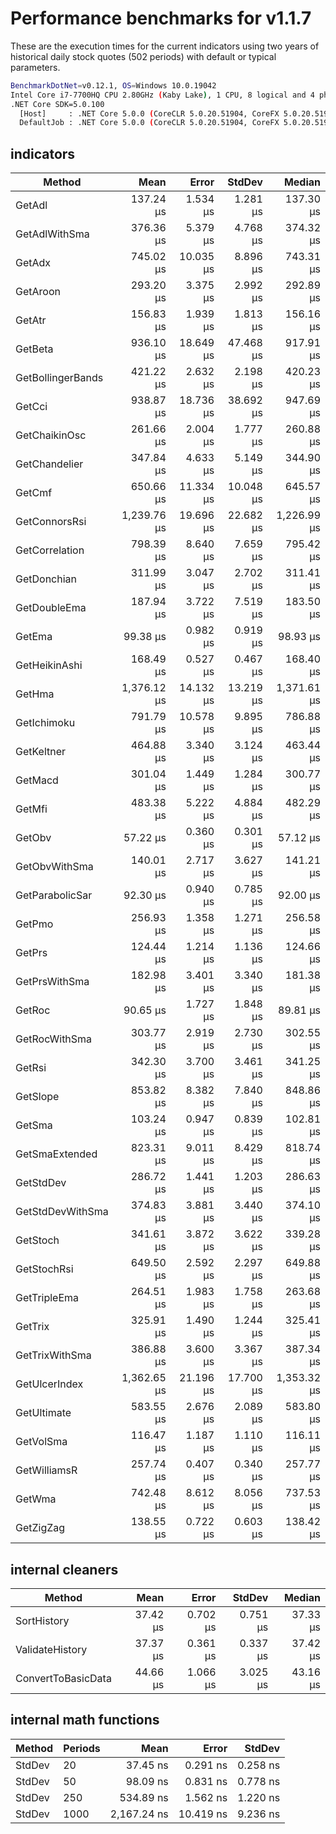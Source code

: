 # Performance benchmarks for v1.1.7

These are the execution times for the current indicators using two years of historical daily stock quotes (502 periods) with default or typical parameters.

``` bash
BenchmarkDotNet=v0.12.1, OS=Windows 10.0.19042
Intel Core i7-7700HQ CPU 2.80GHz (Kaby Lake), 1 CPU, 8 logical and 4 physical cores
.NET Core SDK=5.0.100
  [Host]     : .NET Core 5.0.0 (CoreCLR 5.0.20.51904, CoreFX 5.0.20.51904), X64 RyuJIT
  DefaultJob : .NET Core 5.0.0 (CoreCLR 5.0.20.51904, CoreFX 5.0.20.51904), X64 RyuJIT
```

## indicators

|             Method |        Mean |     Error |    StdDev |      Median |
|------------------- |------------:|----------:|----------:|------------:|
|             GetAdl |   137.24 μs |  1.534 μs |  1.281 μs |   137.30 μs |
|      GetAdlWithSma |   376.36 μs |  5.379 μs |  4.768 μs |   374.32 μs |
|             GetAdx |   745.02 μs | 10.035 μs |  8.896 μs |   743.31 μs |
|           GetAroon |   293.20 μs |  3.375 μs |  2.992 μs |   292.89 μs |
|             GetAtr |   156.83 μs |  1.939 μs |  1.813 μs |   156.16 μs |
|            GetBeta |   936.10 μs | 18.649 μs | 47.468 μs |   917.91 μs |
|  GetBollingerBands |   421.22 μs |  2.632 μs |  2.198 μs |   420.23 μs |
|             GetCci |   938.87 μs | 18.736 μs | 38.692 μs |   947.69 μs |
|      GetChaikinOsc |   261.66 μs |  2.004 μs |  1.777 μs |   260.88 μs |
|      GetChandelier |   347.84 μs |  4.633 μs |  5.149 μs |   344.90 μs |
|             GetCmf |   650.66 μs | 11.334 μs | 10.048 μs |   645.57 μs |
|      GetConnorsRsi | 1,239.76 μs | 19.696 μs | 22.682 μs | 1,226.99 μs |
|     GetCorrelation |   798.39 μs |  8.640 μs |  7.659 μs |   795.42 μs |
|        GetDonchian |   311.99 μs |  3.047 μs |  2.702 μs |   311.41 μs |
|       GetDoubleEma |   187.94 μs |  3.722 μs |  7.519 μs |   183.50 μs |
|             GetEma |    99.38 μs |  0.982 μs |  0.919 μs |    98.93 μs |
|      GetHeikinAshi |   168.49 μs |  0.527 μs |  0.467 μs |   168.40 μs |
|             GetHma | 1,376.12 μs | 14.132 μs | 13.219 μs | 1,371.61 μs |
|        GetIchimoku |   791.79 μs | 10.578 μs |  9.895 μs |   786.88 μs |
|         GetKeltner |   464.88 μs |  3.340 μs |  3.124 μs |   463.44 μs |
|            GetMacd |   301.04 μs |  1.449 μs |  1.284 μs |   300.77 μs |
|             GetMfi |   483.38 μs |  5.222 μs |  4.884 μs |   482.29 μs |
|             GetObv |    57.22 μs |  0.360 μs |  0.301 μs |    57.12 μs |
|      GetObvWithSma |   140.01 μs |  2.717 μs |  3.627 μs |   141.21 μs |
|    GetParabolicSar |    92.30 μs |  0.940 μs |  0.785 μs |    92.00 μs |
|             GetPmo |   256.93 μs |  1.358 μs |  1.271 μs |   256.58 μs |
|             GetPrs |   124.44 μs |  1.214 μs |  1.136 μs |   124.66 μs |
|      GetPrsWithSma |   182.98 μs |  3.401 μs |  3.340 μs |   181.38 μs |
|             GetRoc |    90.65 μs |  1.727 μs |  1.848 μs |    89.81 μs |
|      GetRocWithSma |   303.77 μs |  2.919 μs |  2.730 μs |   302.55 μs |
|             GetRsi |   342.30 μs |  3.700 μs |  3.461 μs |   341.25 μs |
|           GetSlope |   853.82 μs |  8.382 μs |  7.840 μs |   848.86 μs |
|             GetSma |   103.24 μs |  0.947 μs |  0.839 μs |   102.81 μs |
|     GetSmaExtended |   823.31 μs |  9.011 μs |  8.429 μs |   818.74 μs |
|          GetStdDev |   286.72 μs |  1.441 μs |  1.203 μs |   286.63 μs |
|   GetStdDevWithSma |   374.83 μs |  3.881 μs |  3.440 μs |   374.10 μs |
|           GetStoch |   341.61 μs |  3.872 μs |  3.622 μs |   339.28 μs |
|        GetStochRsi |   649.50 μs |  2.592 μs |  2.297 μs |   649.88 μs |
|       GetTripleEma |   264.51 μs |  1.983 μs |  1.758 μs |   263.68 μs |
|            GetTrix |   325.91 μs |  1.490 μs |  1.244 μs |   325.41 μs |
|     GetTrixWithSma |   386.88 μs |  3.600 μs |  3.367 μs |   387.34 μs |
|      GetUlcerIndex | 1,362.65 μs | 21.196 μs | 17.700 μs | 1,353.32 μs |
|        GetUltimate |   583.55 μs |  2.676 μs |  2.089 μs |   583.80 μs |
|          GetVolSma |   116.47 μs |  1.187 μs |  1.110 μs |   116.11 μs |
|       GetWilliamsR |   257.74 μs |  0.407 μs |  0.340 μs |   257.77 μs |
|             GetWma |   742.48 μs |  8.612 μs |  8.056 μs |   737.53 μs |
|          GetZigZag |   138.55 μs |  0.722 μs |  0.603 μs |   138.42 μs |

## internal cleaners

|             Method |     Mean |    Error |   StdDev |   Median |
|------------------- |---------:|---------:|---------:|---------:|
|        SortHistory | 37.42 μs | 0.702 μs | 0.751 μs | 37.33 μs |
|    ValidateHistory | 37.37 μs | 0.361 μs | 0.337 μs | 37.42 μs |
| ConvertToBasicData | 44.66 μs | 1.066 μs | 3.025 μs | 43.16 μs |

## internal math functions

| Method | Periods |        Mean |     Error |   StdDev |
|------- |-------- |------------:|----------:|---------:|
| StdDev |      20 |    37.45 ns |  0.291 ns | 0.258 ns |
| StdDev |      50 |    98.09 ns |  0.831 ns | 0.778 ns |
| StdDev |     250 |   534.89 ns |  1.562 ns | 1.220 ns |
| StdDev |    1000 | 2,167.24 ns | 10.419 ns | 9.236 ns |
